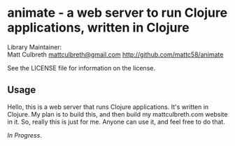 animate - a web server to run Clojure applications, written in Clojure
================================
 
Library Maintainer:  
    Matt Culbreth
    mattculbreth@gmail.com
    http://github.com/mattc58/animate

 
See the LICENSE file for information on the license.

Usage
-------------------------------
 
Hello, this is a web server that runs Clojure applications. It's written in Clojure.
My plan is to build this, and then build my mattculbreth.com website in it.
So, really this is just for me. Anyone can use it, and feel free to do that.

*In Progress*. 

